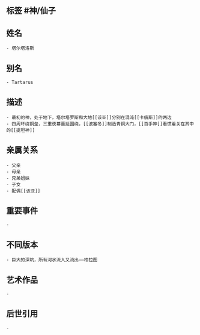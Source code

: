 ## 标签  #神/仙子
## 姓名
	- 塔尔塔洛斯
## 别名
	- Tartarus
## 描述
	- 最初的神，处于地下，塔尔塔罗斯和大地[[该亚]]分别在混沌[[卡俄斯]]的两边
	- 四周环绕铜垒，三重夜幕蔓延围绕，[[波塞冬]]制造青铜大门，[[百手神]]看惯着关在其中的[[提坦神]]
## 亲属关系
	- 父亲
	- 母亲
	- 兄弟姐妹
	- 子女
	- 配偶[[该亚]]
## 重要事件
	-
## 不同版本
	- 巨大的深坑，所有河水流入又流出——柏拉图
## 艺术作品
	-
## 后世引用
	-
